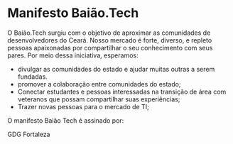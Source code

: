 # Manifesto Baião.Tech

O Baião.Tech surgiu com o objetivo de aproximar as comunidades de desenvolvedores do Ceará. Nosso mercado é forte, diverso, e repleto pessoas apaixonadas por compartilhar o seu conhecimento com seus pares. Por meio dessa iniciativa, esperamos:

- divulgar as comunidades do estado e ajudar muitas outras a serem fundadas.
- promover a colaboração entre comunidades do estado;
- Conectar estudantes e pessoas interessadas na transição de área com veteranos que possam compartilhar suas experiências;
- Trazer novas pessoas para o mercado de TI;

O manifesto Baião Tech é assinado por:

GDG Fortaleza 

